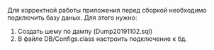 Для корректной работы приложения перед сборкой необходимо подключить базу даных. Для этого нужно:
1. Создать шему по дампу (Dump20191102.sql)
2. В файле DB/Configs.class настроить подключение к бд.